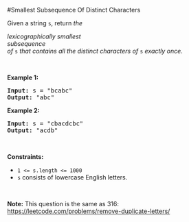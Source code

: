 #Smallest Subsequence Of Distinct Characters
<p>Given a string <code>s</code>, return <em>the </em><span class="cursor-pointer relative text-dark-blue-s text-sm" data-keyword="lexicographically-smaller-string"><div class="popover-wrapper inline-block" data-headlessui-state=""><div><div aria-expanded="false" data-headlessui-state="" id="headlessui-popover-button-:Ra3369j9l5t6:"><em>lexicographically smallest</em></div></div></div></span> <span class="cursor-pointer relative text-dark-blue-s text-sm" data-keyword="subsequence-string"><div class="popover-wrapper inline-block" data-headlessui-state=""><div><div aria-expanded="false" data-headlessui-state="" id="headlessui-popover-button-:Re3369j9l5t6:"><em>subsequence</em></div></div></div></span><em> of</em> <code>s</code> <em>that contains all the distinct characters of</em> <code>s</code> <em>exactly once</em>.</p>
<p> </p>
<p><strong class="example">Example 1:</strong></p>
<pre><strong>Input:</strong> s = "bcabc"
<strong>Output:</strong> "abc"
</pre>
<p><strong class="example">Example 2:</strong></p>
<pre><strong>Input:</strong> s = "cbacdcbc"
<strong>Output:</strong> "acdb"
</pre>
<p> </p>
<p><strong>Constraints:</strong></p>
<ul>
<li><code>1 &lt;= s.length &lt;= 1000</code></li>
<li><code>s</code> consists of lowercase English letters.</li>
</ul>
<p> </p>
<strong>Note:</strong> This question is the same as 316: <a href="https://leetcode.com/problems/remove-duplicate-letters/" target="_blank">https://leetcode.com/problems/remove-duplicate-letters/</a>
